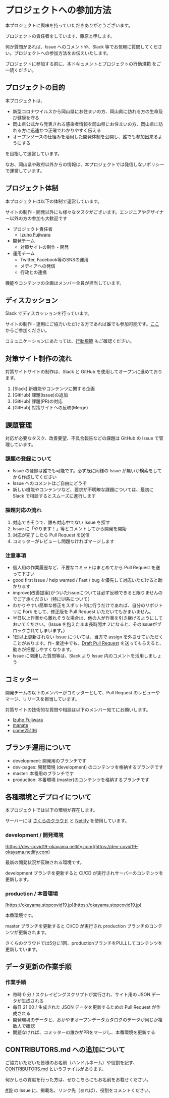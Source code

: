 # プロジェクトへの参加方法

本プロジェクトに興味を持っていただきありがとうございます。

プロジェクトの責任者をしています、藤原と申します。

何か質問があれば、Issue へのコメントや、Slack 等でお気軽に質問してください。プロジェクトへの参加方法をお伝えいたします。

プロジェクトに参加する前に、本ドキュメントとプロジェクトの行動規範 をご一読ください。

## プロジェクトの目的

本プロジェクトは、

- 新型コロナウイルスから岡山県にお住まいの方、岡山県に訪れる方の生命及び健康を守る
- 岡山県公式から発表される感染者情報を岡山県にお住まいの方、岡山県に訪れる方に迅速かつ正確でわかりやすく伝える
- オープンソースの仕組みを活用した開発体制を公開し、誰でも参加出来るようにする

を目指して運営しています。

なお、岡山県や政府以外からの情報は、本プロジェクトでは発信しないポリシーで運営しています。

## プロジェクト体制
本プロジェクトは以下の体制で運営しています。

サイトの制作・開発以外にも様々なタスクがございます。エンジニアやデザイナー以外の方の参加も大歓迎です

- プロジェクト責任者
  - [Izuho Fujiwara](https://www.facebook.com/fujiwaraizuho1222)
- 開発チーム
  - 対策サイトの制作・開発
- 運用チーム
  - Twitter, Facebook等のSNSの運用
  - メディアへの発信
  - 行政との連携

機能やコンテンツの企画はメンバー全員が担当しています。

## ディスカッション
Slack でディスカッションを行っています。

サイトの制作・運用にご協力いただける方であれば誰でも参加可能です。[ここ](https://join.slack.com/t/okayama-stopcovid19/shared_invite/zt-d86r1ajq-ba1w0w71DGcX_fed6lufog) からご参加ください。

コミュニケーションにあたっては、[行動規範](https://github.com/stopcovid19-okayama/covid19/blob/development/CODE_OF_CONDUCT.md) もご確認ください。

## 対策サイト制作の流れ
対策サイトサイトの制作は、Slack と GitHub を使用してオープンに進めております。

1. [Slack] 新機能やコンテンツに関する企画
2. [GitHub] 課題(issue)の追加
3. [GitHub] 課題(PR)の対応
4. [GitHub] 対策サイトへの反映(Merge)

## 課題管理
対応が必要なタスク、改善要望、不具合報告などの課題は GitHub の Issue で管理しています。

### 課題の登録について
- Issue の登録は誰でも可能です。必ず既に同様の Issue が無いか検索をしてから作成してください
- Issue へのコメントはご自由にどうぞ
- 新しい機能やコンテンツなど、要求が不明瞭な課題については、最初に Slack で相談するとスムーズに進行します

### 課題対応の流れ
1. 対応できそうで、誰も対応中でない Issue を探す
2. Issue に「やります！」等とコメントしてから開発を開始
3. 対応が完了したら Pull Request を送信
4. コミッターがレビューし問題なければマージします

### 注意事項
- 個人用の作業履歴など、不要なコミットはまとめてから Pull Request を送って下さい
- good first issue / help wanted / Fast / bug を優先して対応いただけると助かります
- improve(改善提案)がついたIssueについては必ず反映できると限りませんのでご了承ください（特にUI系について）
- わかりやすい簡単な修正をスポット的に行うだけであれば、自分のリポジトリに Fork をして、修正版を Pull Request いただいてもかまいません。
- 半日以上作業から離れそうな場合は、他の人が作業を引き継げるようにしておいてください。（Issue を抱えたまま長時間オフになると、そのIssueがブロックされてしまいます。）
- 1日以上更新されない Issue については、当方で assign を外させていただくことがあります。作- 業途中でも、[Draft Pull Request](https://qiita.com/tatane616/items/13da1b6797a7b871ad58) を送ってもらえると、動きが把握しやすくなります。
- Issue に関連した質問等は、Slack より Issue 内のコメントを活用しましょう

## コミッター
開発チームの以下のメンバーがコミッターとして、Pull Request のレビューやマージ、リリースを担当しています。

対策サイトの技術的な質問や相談は以下のメンバー宛てにお願いします。

- [Izuho Fujiwara](https://github.com/fujiwaraizuho)
- [manate](https://github.com/manate-anagram)
- [come25136](https://github.com/come25136)

## ブランチ運用について
- development: 開発用のブランチです
- dev-pages: 開発環境 (development) のコンテンツを格納するブランチです
- master: 本番用のブランチです
- production: 本番環境 (master)のコンテンツを格納するブランチです

## 各種環境とデプロイについて
本プロジェクトでは以下の環境が存在します。

サーバーには [さくらのクラウド](https://cloud.sakura.ad.jp/) と [Netlify](https://netlify.com/) を使用しています。

### development / 開発環境
[https://dev-covid19-okayama.netlify.com](https://dev-covid19-okayama.netlify.com)

最新の開発状況が反映される環境です。 

development ブランチを更新すると CI/CD が実行されサーバーのコンテンツを更新します。

### production / 本番環境
[https://okayama.stopcovid19.jp](https://okayama.stopcovid19.jp)

本番環境です。 

master ブランチを更新すると CI/CD が実行され production ブランチのコンテンツが更新されます。

さくらのクラウドでは5分に1回、productionブランチをPULLしてコンテンツを更新しています。

## データ更新の作業手順
### 作業手順
- 毎時 0 分 / スクレイピングスクリプトが実行され、サイト用の JSON データが生成される
- 毎日 21:00 / 生成された JSON データを更新するための Pull Request が作成される
- 開発環境のデータと、おかやまオープンデータカタログのデータが同じか複数人で確認
- 問題なければ、コミッターの誰かがPRをマージし、本番環境を更新する

## CONTRIBUTORS.md への追加について
ご協力いただいた皆様のお名前（ハンドルネーム）や役割を記す、[CONTRIBUTORS.md](https://github.com/stopcovid19-okayama/covid19/blob/development/CONTRIBUTORS.md) というファイルがあります。

何かしらの貢献を行った方は、ぜひこちらにもお名前をお載せください。

[#19](https://github.com/stopcovid19-okayama/covid19/issues/19) の Issue に、掲載名、リンク先（あれば）、役割をコメントください。
